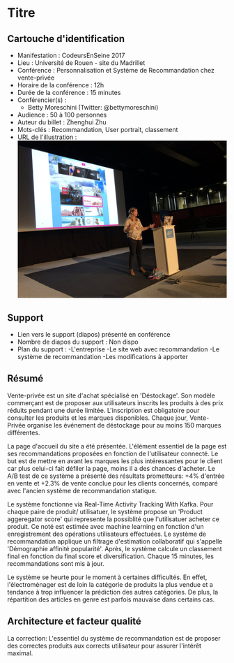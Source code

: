 # Titre

## Cartouche d'identification

 - Manifestation : CodeursEnSeine 2017
 - Lieu : Université de Rouen - site du Madrillet
 - Conférence : Personnalisation et Système de Recommandation chez vente-privée
 - Horaire de la conférence : 12h
 - Durée de la conférence : 15 minutes
 - Conférencier(s) :
   - Betty Moreschini (Twitter: @bettymoreschini)
 - Audience : 50 à 100 personnes
 - Auteur du billet : Zhenghui Zhu
 - Mots-clés : Recommandation, User portrait, classement
 - URL de l'illustration : ![Photo par CodeurEnSeine sur Twitter](illustration.jpg)

## Support
 - Lien vers le support (diapos) présenté en conférence
 - Nombre de diapos du support : Non dispo
 - Plan du support :
   -L'entreprise 
   -Le site web avec recommandation
   -Le système de recommandation 
   -Les modifications à apporter

## Résumé
Vente-privée est un site d'achat spécialisé en 'Déstockage'. Son modèle commerçant est de proposer aux utilisateurs inscrits les produits à des prix réduits pendant une durée limitée. L'inscription est obligatoire pour consulter les produits et les marques disponibles. Chaque jour, Vente-Privée organise les événement de déstockage pour au moins 150 marques différentes.

La page d'accueil du site a été présentée. L'élément essentiel de la page est ses recommandations proposées en fonction de l'utilisateur connecté. Le but est de mettre en avant les marques les plus intéressantes pour le client car plus celui-ci fait défiler la page, moins il a des chances d'acheter. Le A/B test de ce système a présenté des résultats prometteurs: +4% d'entrée en vente et +2.3% de vente conclue pour les clients concernés, comparé avec l'ancien système de recommandation statique.

Le système fonctionne via Real-Time Activity Tracking With Kafka. Pour chaque paire de produit/ utilisatuer, le système propose un 'Product aggeregator score' qui represente la possiblité que l'utilisatuer acheter ce produit. Ce noté est estimée avec machine learning en fonction d'un enregistrement des opérations utilisateurs effectuées. Le système de recommandation applique un filtrage d'estimation collaboratif qui s'appelle 'Démographie affinité popularité'. Après, le système calcule un classement final en fonction du final score et diversification. Chaque 15 minutes, les recommandations sont mis à jour.

Le système se heurte pour le moment à certaines difficultés. En effet, l'électroménager est de loin la catégorie de produits la plus vendue et a tendance à trop influencer la prédiction des autres catégories. De plus, la répartition des articles en genre est parfois mauvaise dans certains cas.

## Architecture et facteur qualité
La correction: L'essentiel du système de recommandation est de proposer des correctes produits aux corrects utilisateur pour assurer l'intérêt maximal.
